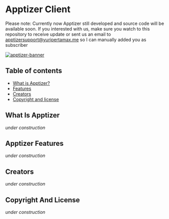 # Apptizer Client

Please note: Currently now Apptizer still developed and source code will be available soon. If you interested with us, make sure you watch to this repository to receive update or sent us an email to apptizersupport@yuripertamax.me so I can manually added you as subscriber

[![apptizer-banner](https://lh5.googleusercontent.com/EPAj4rQvx6OyQmOdTT9e1Y5A_s7SAJUdwWxLrmD9HvbKbGk48VwSfDI-lXp0PchsvwIM)](https://apptizer.yuripertamax.me)

## Table of contents
* [What is Apptizer?](#what-is-apptizer)
* [Features](#apptizer-features)
* [Creators](#creators)
* [Copyright and license](#copyright-and-license)

## What Is Apptizer

*under construction*

## Apptizer Features

*under construction*

## Creators

*under construction*

## Copyright And License

*under construction*
